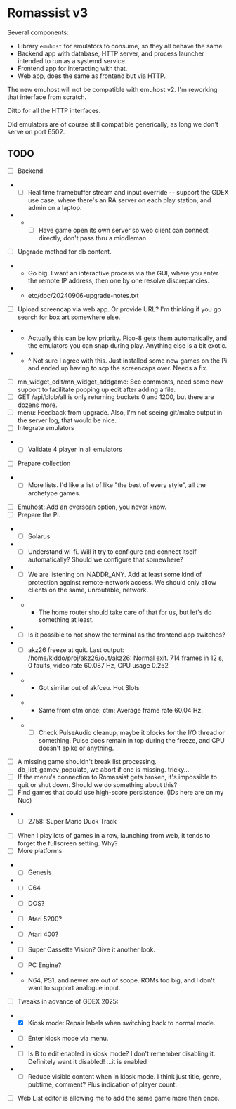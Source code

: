 # Romassist v3

Several components:
- Library `emuhost` for emulators to consume, so they all behave the same.
- Backend app with database, HTTP server, and process launcher intended to run as a systemd service.
- Frontend app for interacting with that.
- Web app, does the same as frontend but via HTTP.

The new emuhost will not be compatible with emuhost v2. I'm reworking that interface from scratch.

Ditto for all the HTTP interfaces.

Old emulators are of course still compatible generically, as long we don't serve on port 6502.

## TODO

- [ ] Backend
- - [ ] Real time framebuffer stream and input override -- support the GDEX use case, where there's an RA server on each play station, and admin on a laptop.
- - - [ ] Have game open its own server so web client can connect directly, don't pass thru a middleman.
- [ ] Upgrade method for db content.
- - Go big. I want an interactive process via the GUI, where you enter the remote IP address, then one by one resolve discrepancies.
- - etc/doc/20240906-upgrade-notes.txt
- [ ] Upload screencap via web app. Or provide URL? I'm thinking if you go search for box art somewhere else.
- - Actually this can be low priority. Pico-8 gets them automatically, and the emulators you can snap during play. Anything else is a bit exotic.
- - ^ Not sure I agree with this. Just installed some new games on the Pi and ended up having to scp the screencaps over. Needs a fix.
- [ ] mn_widget_edit/mn_widget_addgame: See comments, need some new support to facilitate popping up edit after adding a file.
- [ ] GET /api/blob/all is only returning buckets 0 and 1200, but there are dozens more.
- [ ] menu: Feedback from upgrade. Also, I'm not seeing git/make output in the server log, that would be nice.
- [ ] Integrate emulators
- - [ ] Validate 4 player in all emulators
- [ ] Prepare collection
- - [ ] More lists. I'd like a list of like "the best of every style", all the archetype games.
- [ ] Emuhost: Add an overscan option, you never know.
- [ ] Prepare the Pi.
- - [ ] Solarus
- - [ ] Understand wi-fi. Will it try to configure and connect itself automatically? Should we configure that somewhere?
- - [ ] We are listening on INADDR_ANY. Add at least some kind of protection against remote-network access. We should only allow clients on the same, unroutable, network.
- - - The home router should take care of that for us, but let's do something at least.
- - [ ] Is it possible to not show the terminal as the frontend app switches?
- - [ ] akz26 freeze at quit. Last output: /home/kiddo/proj/akz26/out/akz26: Normal exit. 714 frames in 12 s, 0 faults, video rate 60.087 Hz, CPU usage 0.252
- - - Got similar out of akfceu. Hot Slots
- - - Same from ctm once: ctm: Average frame rate 60.04 Hz.
- - - [ ] Check PulseAudio cleanup, maybe it blocks for the I/O thread or something. Pulse does remain in top during the freeze, and CPU doesn't spike or anything.
- [ ] A missing game shouldn't break list processing. db_list_gamev_populate, we abort if one is missing. tricky...
- [ ] If the menu's connection to Romassist gets broken, it's impossible to quit or shut down. Should we do something about this?
- [ ] Find games that could use high-score persistence. (IDs here are on my Nuc)
- - [ ] 2758: Super Mario Duck Track
- [ ] When I play lots of games in a row, launching from web, it tends to forget the fullscreen setting. Why?
- [ ] More platforms
- - [ ] Genesis
- - [ ] C64
- - [ ] DOS?
- - [ ] Atari 5200?
- - [ ] Atari 400?
- - [ ] Super Cassette Vision? Give it another look.
- - [ ] PC Engine?
- - N64, PS1, and newer are out of scope. ROMs too big, and I don't want to support analogue input.
- [ ] Tweaks in advance of GDEX 2025:
- - [x] Kiosk mode: Repair labels when switching back to normal mode.
- - [ ] Enter kiosk mode via menu.
- - [ ] Is B to edit enabled in kiosk mode? I don't remember disabling it. Definitely want it disabled! ...it is enabled
- - [ ] Reduce visible content when in kiosk mode. I think just title, genre, pubtime, comment? Plus indication of player count.
- [ ] Web List editor is allowing me to add the same game more than once.
